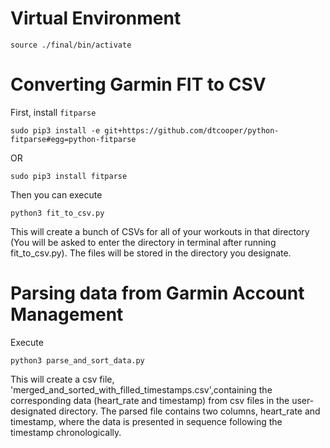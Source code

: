 # Virtual Environment

    source ./final/bin/activate

# Converting Garmin FIT to CSV 

First, install `fitparse`

    sudo pip3 install -e git+https://github.com/dtcooper/python-fitparse#egg=python-fitparse

OR

    sudo pip3 install fitparse

Then you can execute 

    python3 fit_to_csv.py

This will create a bunch of CSVs for all of your workouts in that directory (You will be asked to enter the directory in terminal after running fit_to_csv.py). The files will be stored in the directory you designate. 

# Parsing data from Garmin Account Management

Execute

    python3 parse_and_sort_data.py

This will create a csv file, 'merged_and_sorted_with_filled_timestamps.csv',containing the corresponding data (heart_rate and timestamp) from csv files in the user-designated directory. The parsed file contains two columns, heart_rate and timestamp, where the data is presented in sequence following the timestamp chronologically.